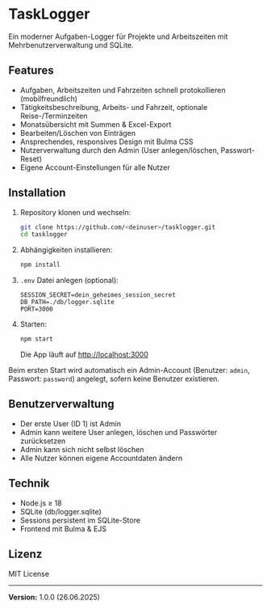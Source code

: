 # TaskLogger

Ein moderner Aufgaben-Logger für Projekte und Arbeitszeiten mit Mehrbenutzerverwaltung und SQLite.

## Features

- Aufgaben, Arbeitszeiten und Fahrzeiten schnell protokollieren (mobilfreundlich)
- Tätigkeitsbeschreibung, Arbeits- und Fahrzeit, optionale Reise-/Terminzeiten
- Monatsübersicht mit Summen & Excel-Export
- Bearbeiten/Löschen von Einträgen
- Ansprechendes, responsives Design mit Bulma CSS
- Nutzerverwaltung durch den Admin (User anlegen/löschen, Passwort-Reset)
- Eigene Account-Einstellungen für alle Nutzer

## Installation

1. Repository klonen und wechseln:

   ```bash
   git clone https://github.com/<deinuser>/tasklogger.git
   cd tasklogger
   ```

2. Abhängigkeiten installieren:

   ```bash
   npm install
   ```

3. `.env` Datei anlegen (optional):

   ```env
   SESSION_SECRET=dein_geheimes_session_secret
   DB_PATH=./db/logger.sqlite
   PORT=3000
   ```

4. Starten:

   ```bash
   npm start
   ```

   Die App läuft auf [http://localhost:3000](http://localhost:3000)

Beim ersten Start wird automatisch ein Admin-Account (Benutzer: `admin`, Passwort: `password`) angelegt, sofern keine Benutzer existieren.

## Benutzerverwaltung

- Der erste User (ID 1) ist Admin
- Admin kann weitere User anlegen, löschen und Passwörter zurücksetzen
- Admin kann sich nicht selbst löschen
- Alle Nutzer können eigene Accountdaten ändern

## Technik

- Node.js ≥ 18
- SQLite (db/logger.sqlite)
- Sessions persistent im SQLite-Store
- Frontend mit Bulma & EJS

## Lizenz

MIT License

---

**Version:** 1.0.0 (26.06.2025)

